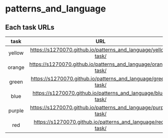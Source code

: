 # patterns_and_language

## Each task URLs

|task|URL|
|:---:|:---:|
|yellow|https://s1270070.github.io/patterns_and_language/yellow-task/|
|orange|https://s1270070.github.io/patterns_and_language/orange-task/|
|green|https://s1270070.github.io/patterns_and_language/green-task/|
|blue|https://s1270070.github.io/patterns_and_language/blue-task/|
|purple|https://s1270070.github.io/patterns_and_language/purple-task/|
|red|https://s1270070.github.io/patterns_and_language/red-task/|
